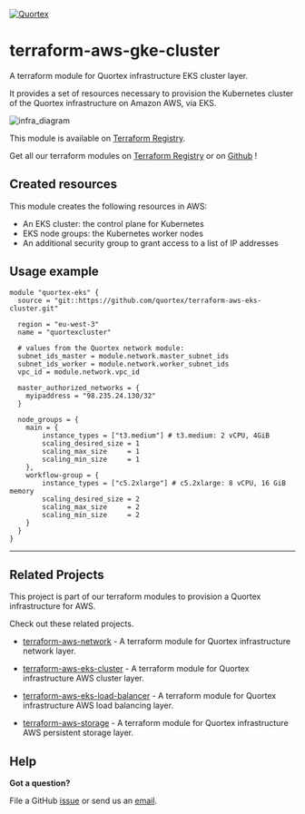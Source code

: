 
[![Quortex][logo]](https://quortex.io)

# terraform-aws-gke-cluster

A terraform module for Quortex infrastructure EKS cluster layer.

It provides a set of resources necessary to provision the Kubernetes cluster of the Quortex infrastructure on Amazon AWS, via EKS.

![infra_diagram]

This module is available on [Terraform Registry][registry_tf_aws-eks_cluster].

Get all our terraform modules on [Terraform Registry][registry_tf_modules] or on [Github][github_tf_modules] !

## Created resources

This module creates the following resources in AWS:

- An EKS cluster: the control plane for Kubernetes
- EKS node groups: the Kubernetes worker nodes
- An additional security group to grant access to a list of IP addresses

## Usage example

```
module "quortex-eks" {
  source = "git::https://github.com/quortex/terraform-aws-eks-cluster.git"
  
  region = "eu-west-3"
  name = "quortexcluster"

  # values from the Quortex network module:
  subnet_ids_master = module.network.master_subnet_ids 
  subnet_ids_worker = module.network.worker_subnet_ids
  vpc_id = module.network.vpc_id
  
  master_authorized_networks = {
    myipaddress = "98.235.24.130/32"
  }

  node_groups = {
    main = {
        instance_types = ["t3.medium"] # t3.medium: 2 vCPU, 4GiB
        scaling_desired_size = 1
        scaling_max_size     = 1
        scaling_min_size     = 1
    },
    workflow-group = {
        instance_types = ["c5.2xlarge"] # c5.2xlarge: 8 vCPU, 16 GiB memory
        scaling_desired_size = 2
        scaling_max_size     = 2
        scaling_min_size     = 2
    }
  }
}
```

---

## Related Projects

This project is part of our terraform modules to provision a Quortex infrastructure for AWS.

Check out these related projects.

- [terraform-aws-network][registry_tf_aws-eks_network] - A terraform module for Quortex infrastructure network layer.

- [terraform-aws-eks-cluster][registry_tf_aws-eks_cluster] - A terraform module for Quortex infrastructure AWS cluster layer.

- [terraform-aws-eks-load-balancer][registry_tf_aws-eks_load_balancer] - A terraform module for Quortex infrastructure AWS load balancing layer.

- [terraform-aws-storage][registry_tf_aws-eks_storage] - A terraform module for Quortex infrastructure AWS persistent storage layer.

## Help

**Got a question?**

File a GitHub [issue](https://github.com/quortex/terraform-aws-eks-storage/issues) or send us an [email][email].


  [logo]: https://storage.googleapis.com/quortex-assets/logo.webp
  [infra_diagram]: https://storage.googleapis.com/quortex-assets/infra_aws_001.jpg

  [email]: mailto:info@quortex.io

  [registry_tf_modules]: https://registry.terraform.io/modules/quortex
  [registry_tf_aws-eks_network]: https://registry.terraform.io/modules/quortex/network/aws-eks
  [registry_tf_aws-eks_cluster]: https://registry.terraform.io/modules/quortex/eks-cluster/aws-eks
  [registry_tf_aws-eks_load_balancer]: https://registry.terraform.io/modules/quortex/load-balancer/aws-eks
  [registry_tf_aws-eks_storage]: https://registry.terraform.io/modules/quortex/storage/aws-eks
  [github_tf_modules]: https://github.com/quortex?q=terraform-